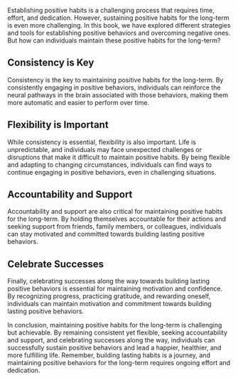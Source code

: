 
Establishing positive habits is a challenging process that requires time, effort, and dedication. However, sustaining positive habits for the long-term is even more challenging. In this book, we have explored different strategies and tools for establishing positive behaviors and overcoming negative ones. But how can individuals maintain these positive habits for the long-term?

Consistency is Key
------------------

Consistency is the key to maintaining positive habits for the long-term. By consistently engaging in positive behaviors, individuals can reinforce the neural pathways in the brain associated with those behaviors, making them more automatic and easier to perform over time.

Flexibility is Important
------------------------

While consistency is essential, flexibility is also important. Life is unpredictable, and individuals may face unexpected challenges or disruptions that make it difficult to maintain positive habits. By being flexible and adapting to changing circumstances, individuals can find ways to continue engaging in positive behaviors, even in challenging situations.

Accountability and Support
--------------------------

Accountability and support are also critical for maintaining positive habits for the long-term. By holding themselves accountable for their actions and seeking support from friends, family members, or colleagues, individuals can stay motivated and committed towards building lasting positive behaviors.

Celebrate Successes
-------------------

Finally, celebrating successes along the way towards building lasting positive behaviors is essential for maintaining motivation and confidence. By recognizing progress, practicing gratitude, and rewarding oneself, individuals can maintain motivation and commitment towards building lasting positive behaviors.

In conclusion, maintaining positive habits for the long-term is challenging but achievable. By remaining consistent yet flexible, seeking accountability and support, and celebrating successes along the way, individuals can successfully sustain positive behaviors and lead a happier, healthier, and more fulfilling life. Remember, building lasting habits is a journey, and maintaining positive behaviors for the long-term requires ongoing effort and dedication.

